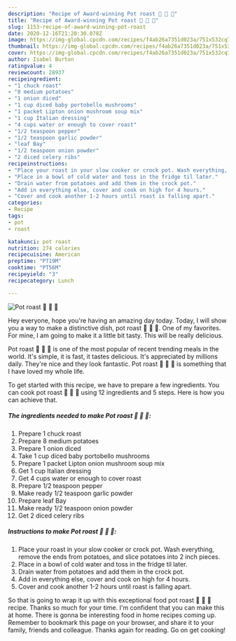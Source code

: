 ```yaml
---
description: "Recipe of Award-winning Pot roast 🥩 🥔 🍄"
title: "Recipe of Award-winning Pot roast 🥩 🥔 🍄"
slug: 1153-recipe-of-award-winning-pot-roast
date: 2020-12-16T21:20:30.078Z
image: https://img-global.cpcdn.com/recipes/f4ab26a7351d023a/751x532cq70/pot-roast-🥩-🥔-🍄-recipe-main-photo.jpg
thumbnail: https://img-global.cpcdn.com/recipes/f4ab26a7351d023a/751x532cq70/pot-roast-🥩-🥔-🍄-recipe-main-photo.jpg
cover: https://img-global.cpcdn.com/recipes/f4ab26a7351d023a/751x532cq70/pot-roast-🥩-🥔-🍄-recipe-main-photo.jpg
author: Isabel Burton
ratingvalue: 4
reviewcount: 28937
recipeingredient:
- "1 chuck roast"
- "8 medium potatoes"
- "1 onion diced"
- "1 cup diced baby portobello mushrooms"
- "1 packet Lipton onion mushroom soup mix"
- "1 cup Italian dressing"
- "4 cups water or enough to cover roast"
- "1/2 teaspoon pepper"
- "1/2 teaspoon garlic powder"
- "leaf Bay"
- "1/2 teaspoon onion powder"
- "2 diced celery ribs"
recipeinstructions:
- "Place your roast in your slow cooker or crock pot. Wash everything, remove the ends from potatoes, and slice potatoes into 2 inch pieces."
- "Place in a bowl of cold water and toss in the fridge til later."
- "Drain water from potatoes and add them in the crock pot."
- "Add in everything else, cover and cook on high for 4 hours."
- "Cover and cook another 1-2 hours until roast is falling apart."
categories:
- Recipe
tags:
- pot
- roast

katakunci: pot roast 
nutrition: 274 calories
recipecuisine: American
preptime: "PT19M"
cooktime: "PT56M"
recipeyield: "3"
recipecategory: Lunch

---
```



![Pot roast 🥩 🥔 🍄](https://img-global.cpcdn.com/recipes/f4ab26a7351d023a/751x532cq70/pot-roast-🥩-🥔-🍄-recipe-main-photo.jpg)

Hey everyone, hope you're having an amazing day today. Today, I will show you a way to make a distinctive dish, pot roast 🥩 🥔 🍄. One of my favorites. For mine, I am going to make it a little bit tasty. This will be really delicious.

Pot roast 🥩 🥔 🍄 is one of the most popular of recent trending meals in the world. It's simple, it is fast, it tastes delicious. It's appreciated by millions daily. They're nice and they look fantastic. Pot roast 🥩 🥔 🍄 is something that I have loved my whole life.




To get started with this recipe, we have to prepare a few ingredients. You can cook pot roast 🥩 🥔 🍄 using 12 ingredients and 5 steps. Here is how you can achieve that.

<!--inarticleads1-->

##### The ingredients needed to make Pot roast 🥩 🥔 🍄:

1. Prepare 1 chuck roast
1. Prepare 8 medium potatoes
1. Prepare 1 onion diced
1. Take 1 cup diced baby portobello mushrooms
1. Prepare 1 packet Lipton onion mushroom soup mix
1. Get 1 cup Italian dressing
1. Get 4 cups water or enough to cover roast
1. Prepare 1/2 teaspoon pepper
1. Make ready 1/2 teaspoon garlic powder
1. Prepare leaf Bay
1. Make ready 1/2 teaspoon onion powder
1. Get 2 diced celery ribs




<!--inarticleads2-->

##### Instructions to make Pot roast 🥩 🥔 🍄:

1. Place your roast in your slow cooker or crock pot. Wash everything, remove the ends from potatoes, and slice potatoes into 2 inch pieces.
1. Place in a bowl of cold water and toss in the fridge til later.
1. Drain water from potatoes and add them in the crock pot.
1. Add in everything else, cover and cook on high for 4 hours.
1. Cover and cook another 1-2 hours until roast is falling apart.




So that is going to wrap it up with this exceptional food pot roast 🥩 🥔 🍄 recipe. Thanks so much for your time. I'm confident that you can make this at home. There is gonna be interesting food in home recipes coming up. Remember to bookmark this page on your browser, and share it to your family, friends and colleague. Thanks again for reading. Go on get cooking!
